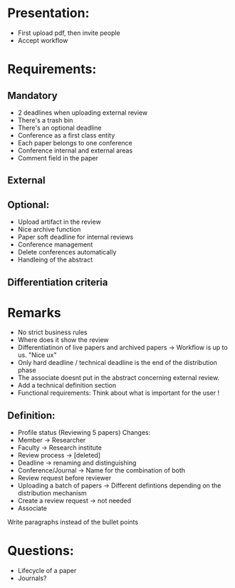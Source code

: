 # Presentation:
- First upload pdf, then invite people
- Accept workflow

# Requirements:
## Mandatory
- 2 deadlines when uploading external review
- There's a trash bin
- There's an optional deadline
- Conference as a first class entity
- Each paper belongs to one conference
- Conference internal and external areas
- Comment field in the paper

External
- 

## Optional:
- Upload artifact in the review
- Nice archive function
- Paper soft deadline for internal reviews 
- Conference management
- Delete conferences automatically
- Handleing of the abstract

## Differentiation criteria

# Remarks
- No strict business rules
- Where does it show the review
- Differentiatinon of live papers and archived papers -> Workflow is up to us. "Nice ux"
- Only hard deadline / technical deadline is the end of the distribution phase
- The associate doesnt put in the abstract concerning external review. 
- Add a technical definition section
- Functional requirements: Think about what is important for the user !

## Definition:
- Profile status (Reviewing 5 papers)
Changes:
- Member -> Researcher
- Faculty -> Research institute
- Review process -> [deleted]
- Deadline -> renaming and distinguishing
- Conference/Journal -> Name for the combination of both
- Review request before reviewer
- Uploading a batch of papers -> Different defintions depending on the distribution mechanism
- Create a review request -> not needed
- Associate 

Write paragraphs instead of the bullet points

# Questions:
- Lifecycle of a paper
- Journals?
